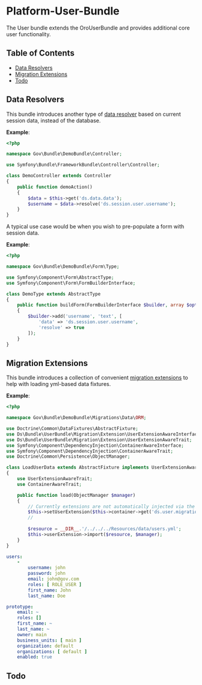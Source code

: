 # Platform-User-Bundle

The User bundle extends the OroUserBundle and provides additional core user functionality. 

## Table of Contents

- [Data Resolvers](#data-resolvers)
- [Migration Extensions](#migration-extensions)
- [Todo](#todo)

## Data Resolvers

This bundle introduces another type of [data resolver](https://github.com/DigitalState/Platform-Data-Bundle) based on current session data, instead of the database.

**Example**:

```php
<?php

namespace Gov\Bundle\DemoBundle\Controller;

use Symfony\Bundle\FrameworkBundle\Controller\Controller;

class DemoController extends Controller
{
    public function demoAction()
    {
        $data = $this->get('ds.data.data');
        $username = $data->resolve('ds.session.user.username');
    }
}
```

A typical use case would be when you wish to pre-populate a form with session data.

**Example**:

```php
<?php

namespace Gov\Bundle\DemoBundle\Form\Type;

use Symfony\Component\Form\AbstractType;
use Symfony\Component\Form\FormBuilderInterface;

class DemoType extends AbstractType
{
    public function buildForm(FormBuilderInterface $builder, array $options)
    {
        $builder->add('username', 'text', [
            'data' => 'ds.session.user.username',
            'resolve' => true
        ]);
    }
}
```

## Migration Extensions

This bundle introduces a collection of convenient [migration extensions](Migration/Extension) to help with loading yml-based data fixtures.

**Example**:

```php
<?php

namespace Gov\Bundle\DemoBundle\Migrations\Data\ORM;

use Doctrine\Common\DataFixtures\AbstractFixture;
use Ds\Bundle\UserBundle\Migration\Extension\UserExtensionAwareInterface;
use Ds\Bundle\UserBundle\Migration\Extension\UserExtensionAwareTrait;
use Symfony\Component\DependencyInjection\ContainerAwareInterface;
use Symfony\Component\DependencyInjection\ContainerAwareTrait;
use Doctrine\Common\Persistence\ObjectManager;

class LoadUserData extends AbstractFixture implements UserExtensionAwareInterface, ContainerAwareInterface
{
    use UserExtensionAwareTrait;
    use ContainerAwareTrait;

    public function load(ObjectManager $manager)
    {
        // Currently extensions are not automatically injected via the *AwareInterface.
        $this->setUserExtension($this->container->get('ds.user.migration.extension.user'));
        //
        
        $resource = __DIR__.'/../../../Resources/data/users.yml';
        $this->userExtension->import($resource, $manager);
    }
}
```

```yml
users:
    -
        username: john
        password: john
        email: john@gov.com
        roles: [ ROLE_USER ]
        first_name: John
        last_name: Doe

prototype:
    email: ~
    roles: []
    first_name: ~
    last_name: ~
    owner: main
    business_units: [ main ]
    organization: default
    organizations: [ default ]
    enabled: true
```

## Todo
